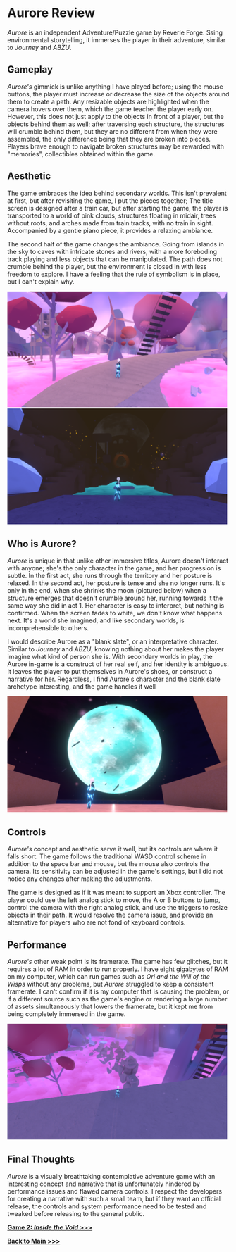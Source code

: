 # Aurore Review

*Aurore* is an independent Adventure/Puzzle game by Reverie Forge. Ssing environmental storytelling, it immerses the player in their adventure, similar to *Journey* and *ABZU*.  

## Gameplay
*Aurore's* gimmick is unlike anything I have played before; using the mouse buttons, the player must increase or decrease the size of the objects around them to create a path. Any resizable objects are highlighted when the camera hovers over them, which the game teacher the player early on. However, this does not just apply to the objects in front of a player, but the objects behind them as well; after traversing each structure, the structures will crumble behind them, but they are no different from when they were assembled, the only difference being that they are broken into pieces. Players brave enough to navigate broken structures may be rewarded with "memories", collectibles obtained within the game.

## Aesthetic
The game embraces the idea behind secondary worlds. This isn't prevalent at first, but after revisiting the game, I put the pieces together; The title screen is designed after a train car, but after starting the game, the player is transported to a world of pink clouds, structures floating in midair, trees without roots, and arches made from train tracks, with no train in sight. Accompanied by a gentle piano piece, it provides a relaxing ambiance.

The second half of the game changes the ambiance. Going from islands in the sky to caves with intricate stones and rivers, with a more foreboding track playing and less objects that can be manipulated. The path does not crumble behind the player, but the environment is closed in with less freedom to explore. I have a feeling that the rule of symbolism is in place, but I can't explain why.

<img src="https://raw.githubusercontent.com/arrowarchive/arrow-school/master/docs/screenshots/a1.png" width="499" height="263"> <img src="https://raw.githubusercontent.com/arrowarchive/arrow-school/master/docs/screenshots/a2.png" width="499" height="263">

## Who is Aurore?
*Aurore* is unique in that unlike other immersive titles, Aurore doesn't interact with anyone; she's the only character in the game, and her progression is subtle. In the first act, she runs through the territory and her posture is relaxed. In the second act, her posture is tense and she no longer runs. It's only in the end, when she shrinks the moon (pictured below) when a structure emerges that doesn't crumble around her, running towards it the same way she did in act 1. Her character is easy to interpret, but nothing is confirmed. When the screen fades to white, we don't know what happens next. It's a world she imagined, and like secondary worlds, is incomprehensible to others.

I would describe Aurore as a "blank slate", or an interpretative character. Similar to *Journey* and *ABZU*, knowing nothing about her makes the player imagine what kind of person she is. With secondary worlds in play, the Aurore in-game is a construct of her real self, and her identity is ambiguous. It leaves the player to put themselves in Aurore's shoes, or construct a narrative for her. Regardless, I find Aurore's character and the blank slate archetype interesting, and the game handles it well

<img src="https://raw.githubusercontent.com/arrowarchive/arrow-school/master/docs/screenshots/stealthemoon.png" width="499" height="263">

## Controls
*Aurore's* concept and aesthetic serve it well, but its controls are where it falls short. The game follows the traditional WASD control scheme in addition to the space bar and mouse, but the mouse also controls the camera. Its sensitivity can be adjusted in the game's settings, but I did not notice any changes after making the adjustments. 

The game is designed as if it was meant to support an Xbox controller. The player could use the left analog stick to move, the A or B buttons to jump, control the camera with the right analog stick, and use the triggers to resize objects in their path. It would resolve the camera issue, and provide an alternative for players who are not fond of keyboard controls.

## Performance
*Aurore's* other weak point is its framerate. The game has few glitches, but it requires a lot of RAM in order to run properly. I have eight gigabytes of RAM on my computer, which can run games such as *Ori and the Will of the Wisps* without any problems, but *Aurore* struggled to keep a consistent framerate. I can't confirm if it is my computer that is causing the problem, or if a different source such as the game's engine or rendering a large number of assets simultaneously that lowers the framerate, but it kept me from being completely immersed in the game. 

<img src="https://raw.githubusercontent.com/arrowarchive/arrow-school/master/docs/screenshots/acrumble.png" width="499" height="263">

## Final Thoughts
*Aurore* is a visually breathtaking contemplative adventure game with an interesting concept and narrative that is unfortunately hindered by performance issues and flawed camera controls. I respect the developers for creating a narrative with such a small team, but if they want an official release, the controls and system performance need to be tested and tweaked before releasing to the general public.

**[Game 2: *Inside the Void* >>>](digit100/review2.md)**

**[Back to Main >>>](https://arrowarchive.github.io/arrow-school/)**
